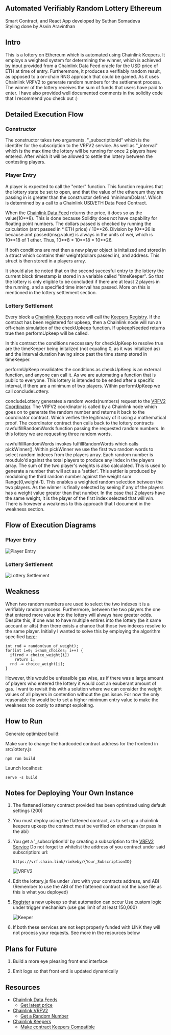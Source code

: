 ## Automated Verifiably Random Lottery Ethereum

Smart Contract, and React App developed by Suthan Somadeva \
Styling done by Asvin Aravinthan

## Intro

This is a lottery on Ethereum which is automated using Chainlink Keepers. It employs a weighted system for determining the winner, which is achieved by input provided from a Chainlink Data Feed oracle for the USD price of ETH at time of entry. Furtheremore, it produces a verifiably random result, as opposed to a on-chain RNG approach that could be gamed. As it uses Chainlink VRFV2 to generate random numbers for the settlement process. The winner of the lottery receives the sum of funds that users have paid to enter. I have also provided well documented comments in the solidity code that I recommend you check out :)

## Detailed Execution Flow

### Constructor

The constructor takes two arguments. "\_subscriptionId" which is the identifer for the subscription to the VRFV2 service. As well as "\_interval" which is the max time the lottery will be running for once 2 players have entered. After which it will be allowed to settle the lottery between the contesting players.

### Player Entry

A player is expected to call the "enter" function. This function requires that the lottery state be set to open, and that the value of the ethereum they are passing in is greater than the constructor defined 'minimumDolars'. Which is determined by a call to a Chainlink USD/ETH Data Feed Contract.

When the [Chainlink Data Feed](https://docs.chain.link/docs/using-chainlink-reference-contracts/) returns the price, it does so as the value(10\*\*8). This is done because Solidity does not have capability for floating point numbers. The dollars passed is checked by running the calculation (amt passed in * ETH price) / 10\*\*26. Division by 10\*\*26 is because amt passed(msg.value) is always in the units of wei, which is 10\*\*18 of 1 ether. Thus, 10\*\*8 * 10\*\*18 = 10\*\*26.

If both conditions are met then a new player object is initalized and stored in a struct which contains their weight(dollars passed in), and address. This struct is then stored in a players array.

It should also be noted that on the second succesful entry to the lottery the current block timestamp is stored in a variable called "timeKeeper". So that the lottery is only eligible to be concluded if there are at least 2 players in the running, and a specified time interval has passed. More on this is mentioned in the lottery settlement section.

### Lottery Settlement

Every block a [Chainlink Keepers](https://docs.chain.link/docs/chainlink-keepers/introduction/) node will call the [Keepers Registry](https://docs.chain.link/docs/chainlink-keepers/overview/). If the contract has been registered for upkeep, then a Chainlink node will run an off-chain simulation of the checkUpkeep function. If upkeepNeeded returns true then performUpkeep will be called.

In this contract the conditions neccessary for checkUpKeep to resolve true are the timeKeeper being initalized (not equaling 0, as it was initalized as) and the interval duration having since past the time stamp stored in timeKeeper.

performUpKeep revalidates the conditions as checkUpKeep is an external function, and anyone can call it. As we are automating a function that is public to everyone. This lottery is intended to be ended after a specific interval, if there are a minimum of two players. Within performUpKeep we call concludeLottery.

concludeLottery generates a random words(numbers) request to the [VRFV2 Coordinator](https://docs.chain.link/docs/chainlink-vrf/). The VRFV2 coordinator is called by a Chainlink node which goes on to generate the random number and returns it back to the coordinator contract. Which verfies the legitimacy of it using a mathematical proof. The coordinator contract then calls back to the lottery contracts rawfulfillRandomWords function passing the requested random numbers. In this lottery we are requesting three random words.

rawfulfillRandomWords invokes fulfillRandomWords which calls pickWinner(). Within pickWinner we use the first two random words to select random indexes from the players array. Each random number is moudulo'd against the total players to produce any index in the players array. The sum of the two player's weights is also calculated. This is used to generate a number that will act as a 'settler'. This settler is produced by moduloing the third random number against the weight sum Range(0,weight-1). This enables a weighted random selection between the two players. As the winner is finally selected by seeing if any of the players has a weight value greater than that number. In the case that 2 players have the same weight, it is the player of the first index selected that will win. There is however a weakness to this approach that I document in the weakness section.

## Flow of Execution Diagrams

### Player Entry

![Player Entry](https://i.ibb.co/fNSP1dz/player-Entry-drawio.png)

### Lottery Settlement

![Lottery Settlement](https://i.ibb.co/rcH1C8S/settlement-Process-drawio.png)

## Weakness

When two random numbers are used to select the two indexes it is a verifiably random process. Furthermore, between the two players the one that entered more value into the lottery will always have greater odds. Despite this, if one was to have multiple entires into the lottery (be it same account or alts) then there exists a chance that those two indexes resolve to the same player. Initially I wanted to solve this by employing the algorithm specified [here](https://stackoverflow.com/questions/1761626/weighted-random-numbers):

```
int rnd = random(sum_of_weight);
for(int i=0; i<num_choices; i++) {
  if(rnd < choice_weight[i])
    return i;
  rnd -= choice_weight[i];
}
```

However, this would be unfeasible gas wise, as if there was a large amount of players who entered the lottery it would cost an exuberant amount of gas. I want to revisit this with a solution where we can consider the weight values of all players in contention without the gas issue. For now the only reasonable fix would be to set a higher minimum entry value to make the weakness too costly to attempt exploiting.

## How to Run

Generate optimized build:

Make sure to change the hardcoded contract address for the frontend in src/lottery.js 

```
npm run build
```

Launch localhost:

```
serve -s build
```

## Notes for Deploying Your Own Instance

1. The flattened lottery contract provided has been optimized using default settings (200)

2. You must deploy using the flattened contract, as to set up a chainlink keepers upkeep the contract
   must be verified on etherscan (or pass in the abi)

3. You get a '\_subscriptionId' by creating a subscription to the [VRFV2 Service](https://vrf.chain.link/)
   Do not forget to whitelist the address of you contract under said subscription:
   url:

   ```
   https://vrf.chain.link/rinkeby/{Your_SubscriptionID}

   ```

   ![VRFV2](https://i.ibb.co/7VhQCmG/Capture.jpg)

4. Edit the lottery.js file under ./src with your contracts address, and ABI (Remember to use the ABI of the flattened contract not the base file as this is what you deployed)

5. [Register](https://keepers.chain.link/rinkeby) a new upkeep so that automation can occur
   Use custom logic under trigger mechanism (use gas limit of at least 150,000)

   ![Keeper](https://i.ibb.co/BKNq1w5/Capture2.jpg)

6. If both these services are not kept properly funded with LINK they will not process your
   requests. See more in the resources below

## Plans for Future

1. Build a more eye pleasing front end interface

2. Emit logs so that front end is updated dynamically

## Resources

- [Chainlink Data Feeds](https://docs.chain.link/docs/using-chainlink-reference-contracts/)
  - [Get latest price](https://docs.chain.link/docs/get-the-latest-price/)
- [Chainlink VRFV2](https://docs.chain.link/docs/chainlink-vrf/)
  - [Get a Random Number](https://docs.chain.link/docs/get-a-random-number/)
- [Chainlink Keepers](https://docs.chain.link/docs/chainlink-keepers/introduction/)
  - [Make contract Keepers Compatible](https://docs.chain.link/docs/chainlink-keepers/compatible-contracts/)
